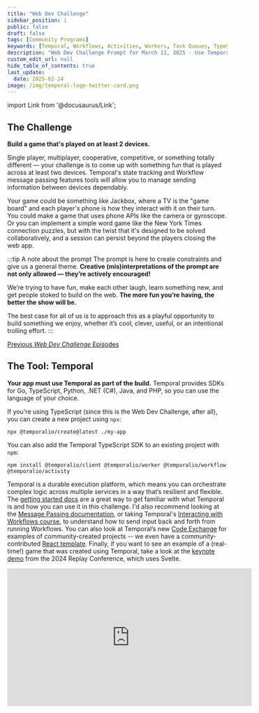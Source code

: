 ```yaml
---
title: "Web Dev Challenge"
sidebar_position: 1
public: false
draft: false
tags: [Community Programs]
keywords: [Temporal, Workflows, Activities, Workers, Task Queues, TypeScript SDK, external service, games, signals, queries, updates]
description: "Web Dev Challenge Prompt for March 11, 2025 - Use Temporal to build a game that’s played on at least 2 devices."
custom_edit_url: null
hide_table_of_contents: true
last_update:
  date: 2025-02-24
image: /img/temporal-logo-twitter-card.png
---
```


import Link from '@docusaurus/Link';

## The Challenge

**Build a game that's played on at least 2 devices.**

Single player, multiplayer, cooperative, competitive, or something totally different — your challenge is to come up with something fun that is played across at least two devices. Temporal's state tracking and Workflow message passing features tools will allow you to manage sending information between devices dependably.

Your game could be something like Jackbox, where a TV is the "game board" and each player's phone is how they interact with it on their turn. You could make a game that uses phone APIs like the camera or gyroscope. Or you can implement a simple word game like the New York Times connection puzzles, but with the twist that it's designed to be solved collaboratively, and a session can persist beyond the players closing the web app.

:::tip A note about the prompt
The prompt is here to create constraints and give us a general theme. **Creative (mis)interpretations of the prompt are not only allowed — they’re actively encouraged!**

We’re trying to have fun, make each other laugh, learn something new, and get people stoked to build on the web. **The more fun you’re having, the better the show will be.**

The best case for all of us is to approach this as a playful opportunity to build something we enjoy, whether it’s cool, clever, useful, or an intentional trolling effort.
:::

[Previous *Web Dev Challenge* Episodes](https://codetv.dev/series/web-dev-challenge/s1)

## The Tool: Temporal

**Your app must use Temporal as part of the build.** Temporal provides SDKs for Go, TypeScript, Python, .NET (C#), Java, and PHP, so you can use the language of your choice.

If you're using TypeScript (since this is the Web Dev Challenge, after all), you can create a new project using `npx`:

```command
npx @temporalio/create@latest ./my-app
```

You can also add the Temporal TypeScript SDK to an existing project with `npm`:

```command
npm install @temporalio/client @temporalio/worker @temporalio/workflow @temporalio/activity
```

Temporal is a durable execution platform, which means you can orchestrate complex logic across multiple services in a way that’s resilient and flexible. The [getting started docs](https://learn.temporal.io/getting_started/typescript/) are a great way to get familiar with what Temporal is and how you can use it in this challenge. I'd also recommend looking at the [Message Passing documentation](https://docs.temporal.io/develop/typescript/message-passing), or taking Temporal's [Interacting with Workflows course](https://learn.temporal.io/courses/interacting_with_workflows/), to understand how to send input back and forth from running Workflows. You can also look at Temporal’s new [Code Exchange](https://temporal.io/code-exchange) for examples of community-created projects -- we even have a community-contributed [React template](https://github.com/proyecto26/projectx). Finally, if you want to see an example of a (real-time!) game that was created using Temporal, take a look at the [keynote demo](https://github.com/temporalio/replay2024-demo) from the 2024 Replay Conference, which uses Svelte.

<div style={{ display: 'flex', justifyContent: 'center' }}>
    <iframe width="560" height="315"
        src="https://www.youtube.com/embed/XCRLSy5AJPI?si=lyb_LXg2um6A_1OT"
        title="YouTube video player"
        frameborder="0"
        allow="accelerometer; autoplay; clipboard-write; encrypted-media; gyroscope; picture-in-picture; web-share"
        referrerpolicy="strict-origin-when-cross-origin" allowfullscreen></iframe>
</div>